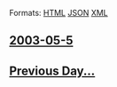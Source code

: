 
Formats: [HTML](2003/05/5/index.html)  [JSON](2003/05/5/index.json)  [XML](2003/05/5/index.xml)  

## [2003-05-5](/news/2003/05/5/index.md)

## [Previous Day...](/news/2003/05/4/index.md)

